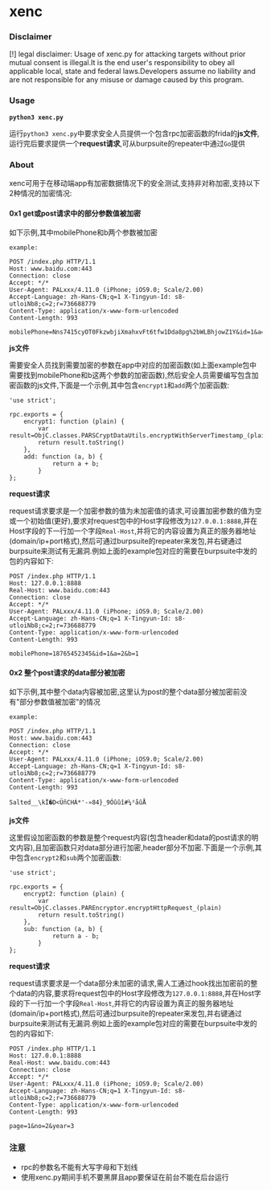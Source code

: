# xenc

### Disclaimer

[!] legal disclaimer: Usage of xenc.py for attacking targets without prior mutual consent is illegal.It is the end user's responsibility to obey all applicable local, state and federal laws.Developers assume no liability and are not responsible for any misuse or damage caused by this program.

### Usage

**`python3 xenc.py`**

运行`python3 xenc.py`中要求安全人员提供一个包含rpc加密函数的frida的**js文件**,运行完后要求提供一个**request请求**,可从burpsuite的repeater中通过`Go`提供

### About

xenc可用于在移动端app有加密数据情况下的安全测试,支持非对称加密,支持以下2种情况的加密情况:

#### 0x1 get或post请求中的部分参数值被加密

如下示例,其中mobilePhone和b两个参数被加密

``` 
example:

POST /index.php HTTP/1.1 
Host: www.baidu.com:443
Connection: close 
Accept: */* 
User-Agent: PALxxx/4.11.0 (iPhone; iOS9.0; Scale/2.00) 
Accept-Language: zh-Hans-CN;q=1 X-Tingyun-Id: s8-utloiNb8;c=2;r=736688779 
Content-Type: application/x-www-form-urlencoded 
Content-Length: 993

mobilePhone=Nns7415cyOT0FkzwbjiXmahxvFt6tfw1Dda8pg%2bWLBhjowZ1Y&id=1&a=2&b=tfw1Dda8pg%2bWLBhj
```

**js文件**

需要安全人员找到需要加密的参数在app中对应的加密函数(如上面example包中需要找到mobilePhone和b这两个参数的加密函数),然后安全人员需要编写包含加密函数的js文件,下面是一个示例,其中包含`encrypt1`和`add`两个加密函数:

```
'use strict';

rpc.exports = {
    encrypt1: function (plain) {
        var result=ObjC.classes.PARSCryptDataUtils.encryptWithServerTimestamp_(plain)
        return result.toString()
    },
    add: function (a, b) {
            return a + b;
        }
};

```

**request请求**

request请求要求是一个加密参数的值为未加密值的请求,可设置加密参数的值为空或一个初始值(更好),要求对request包中的Host字段修改为`127.0.0.1:8888`,并在Host字段的下一行加一个字段`Real-Host`,并将它的内容设置为真正的服务器地址(domain/ip+port格式),然后可通过burpsuite的repeater来发包,并右键通过burpsuite来测试有无漏洞.例如上面的example包对应的需要在burpsuite中发的包的内容如下:

```
POST /index.php HTTP/1.1 
Host: 127.0.0.1:8888
Real-Host: www.baidu.com:443
Connection: close 
Accept: */* 
User-Agent: PALxxx/4.11.0 (iPhone; iOS9.0; Scale/2.00) 
Accept-Language: zh-Hans-CN;q=1 X-Tingyun-Id: s8-utloiNb8;c=2;r=736688779 
Content-Type: application/x-www-form-urlencoded 
Content-Length: 993

mobilePhone=18765452345&id=1&a=2&b=1

```

#### 0x2 整个post请求的data部分被加密

如下示例,其中整个data内容被加密,这里认为post的整个data部分被加密前没有"部分参数值被加密"的情况

```
example:

POST /index.php HTTP/1.1 
Host: www.baidu.com:443
Connection: close 
Accept: */* 
User-Agent: PALxxx/4.11.0 (iPhone; iOS9.0; Scale/2.00) 
Accept-Language: zh-Hans-CN;q=1 X-Tingyun-Id: s8-utloiNb8;c=2;r=736688779 
Content-Type: application/x-www-form-urlencoded 
Content-Length: 993

Salted__\kÏ�D<ÜñCHÁ*'-»84}_9Óûûî#¼²åûÅ
```


**js文件**

这里假设加密函数的参数是整个request内容(包含header和data的post请求的明文内容),且加密函数只对data部分进行加密,header部分不加密.下面是一个示例,其中包含`encrypt2`和`sub`两个加密函数:

```
'use strict';

rpc.exports = {
    encrypt2: function (plain) {
        var result=ObjC.classes.PAREncryptor.encryptHttpRequest_(plain)
        return result.toString()
    },
    sub: function (a, b) {
            return a - b;
        }
};

```

**request请求**

request请求要求是一个data部分未加密的请求,需人工通过hook找出加密前的整个data的内容,要求将request包中的Host字段修改为`127.0.0.1:8888`,并在Host字段的下一行加一个字段`Real-Host`,并将它的内容设置为真正的服务器地址(domain/ip+port格式),然后可通过burpsuite的repeater来发包,并右键通过burpsuite来测试有无漏洞.例如上面的example包对应的需要在burpsuite中发的包的内容如下:

```
POST /index.php HTTP/1.1 
Host: 127.0.0.1:8888
Real-Host: www.baidu.com:443
Connection: close 
Accept: */* 
User-Agent: PALxxx/4.11.0 (iPhone; iOS9.0; Scale/2.00) 
Accept-Language: zh-Hans-CN;q=1 X-Tingyun-Id: s8-utloiNb8;c=2;r=736688779 
Content-Type: application/x-www-form-urlencoded 
Content-Length: 993

page=1&no=2&year=3
```

### 注意

+ rpc的参数名不能有大写字母和下划线
+ 使用xenc.py期间手机不要黑屏且app要保证在前台不能在后台运行


